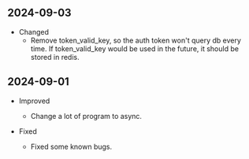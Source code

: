 
<!-- # TODO
- plot inflow target and component
- table data request become section
- infinitie loading table data
- Finished the Uncertainty/Estimation plotting
- Private version can be shared
- Add task to simpo
- 延时获取 detail
-  -->


## 2024-09-03

- Changed
  - Remove token_valid_key, so the auth token won't query db every time. If token_valid_key would be used in the future, it should be stored in redis.

## 2024-09-01

- Improved
  - Change a lot of program to async.

- Fixed
  - Fixed some known bugs.
